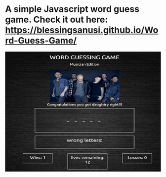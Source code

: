 # A simple Javascript word guess game. Check it out here: https://blessingsanusi.github.io/Word-Guess-Game/

![alt text](https://github.com/BlessingSanusi/Word-Guess-Game/blob/master/assets/images/game.png)
